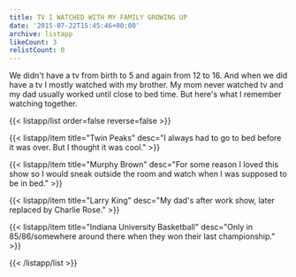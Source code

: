 ```yaml
---
title: TV I WATCHED WITH MY FAMILY GROWING UP
date: '2015-07-22T15:45:46+00:00'
archive: listapp
likeCount: 3
relistCount: 0
---
```


We didn't have a tv from birth to 5 and again from 12 to 16. And when we did have a tv I mostly watched with my brother. My mom never watched tv and my dad usually worked until close to bed time. But here's what I remember watching together.

<!--more-->

{{< listapp/list order=false reverse=false >}}

   {{< listapp/item title="Twin Peaks"
      desc="I always had to go to bed before it was over. But I thought it was cool." >}}

   {{< listapp/item title="Murphy Brown"
      desc="For some reason I loved this show so I would sneak outside the room and watch when I was supposed to be in bed." >}}

   {{< listapp/item title="Larry King"
      desc="My dad's after work show, later replaced by Charlie Rose." >}}

   {{< listapp/item title="Indiana University Basketball"
      desc="Only in 85/86/somewhere around there when they won their last championship." >}}

{{< /listapp/list >}}
